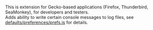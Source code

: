 ﻿This is extension for Gecko-based applications (Firefox, Thunderbird, SeaMonkey), for developers and testers.
<br>Adds ability to write certain console messages to log files, see <a href="defaults/preferences/prefs.js#files">defaults/preferences/prefs.js</a> for details.